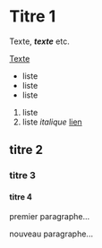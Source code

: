 # Titre 1

Texte, ___texte___ etc.

[Texte](https://www.google.fr)

- liste
- liste
- liste

1. liste
2. liste _italique_ [lien](https://www.google.fr)

## titre 2

### titre 3

#### titre 4

premier paragraphe...

nouveau paragraphe...
